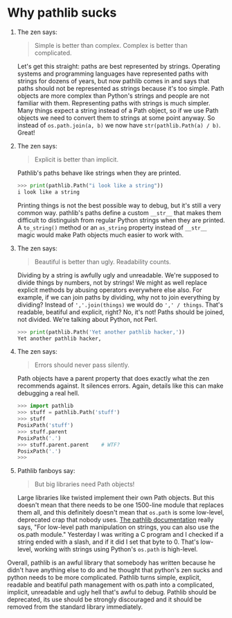 # Why pathlib sucks

1. The zen says:

    > Simple is better than complex.
    > Complex is better than complicated.

    Let's get this straight: paths are best represented by strings.
    Operating systems and programming languages have represented paths
    with strings for dozens of years, but now pathlib comes in and says
    that paths should not be represented as strings because it's too
    simple. Path objects are more complex than Python's strings and people
    are not familiar with them. Representing paths with strings is much
    simpler. Many things expect a string instead of a Path object, so if
    we use Path objects we need to convert them to strings at some point
    anyway. So instead of `os.path.join(a, b)` we now have
    `str(pathlib.Path(a) / b)`. Great!

2. The zen says:

    > Explicit is better than implicit.

    Pathlib's paths behave like strings when they are printed.

    ```py
    >>> print(pathlib.Path("i look like a string"))
    i look like a string
    ```

    Printing things is not the best possible way to debug, but it's still
    a very common way. pathlib's paths define a custom `__str__` that makes
    them difficult to distinguish from regular Python strings when they
    are printed. A `to_string()` method or an `as_string` property instead of
    `__str__` magic would make Path objects much easier to work with.

3. The zen says:

    > Beautiful is better than ugly.
    > Readability counts.

    Dividing by a string is awfully ugly and unreadable. We're supposed to
    divide things by numbers, not by strings! We might as well replace
    explicit methods by abusing operators everywhere else also. For
    example, if we can join paths by dividing, why not to join everything
    by dividing? Instead of `','.join(things)` we would do `',' / things`.
    That's readable, beatiful and explicit, right? No, it's not! Paths
    should be joined, not divided. We're talking about Python, not Perl.

    ```py
    >>> print(pathlib.Path('Yet another pathlib hacker,'))
    Yet another pathlib hacker,
    ```

4. The zen says:

    > Errors should never pass silently.

    Path objects have a parent property that does exactly what the zen
    recommends against. It silences errors. Again, details like this can
    make debugging a real hell.

    ```py
    >>> import pathlib
    >>> stuff = pathlib.Path('stuff')
    >>> stuff
    PosixPath('stuff')
    >>> stuff.parent
    PosixPath('.')
    >>> stuff.parent.parent    # WTF?
    PosixPath('.')
    >>>
    ```

5. Pathlib fanboys say:

    > But big libraries need Path objects!

    Large libraries like twisted implement their own Path objects.
    But this doesn't mean that there needs to be one 1500-line module
    that replaces them all, and this definitely doesn't mean that
    `os.path` is some low-level, deprecated crap that nobody uses.
    [The pathlib documentation](https://docs.python.org/3/library/pathlib.html)
    really says, "For low-level path  manipulation on strings, you can
    also use the os.path module." Yesterday I was writing a C program
    and I checked if a string ended with a slash, and if it did I set
    that byte to 0. That's low-level, working with strings using
    Python's `os.path` is high-level.

Overall, pathlib is an awful library that somebody has written because he
didn't have anything else to do and he thought that python's zen sucks and
python needs to be more complicated. Pathlib turns simple, explicit, readable
and beatiful path management with os.path into a complicated, implicit,
unreadable and ugly hell that's awful to debug. Pathlib should be deprecated,
its use should be strongly discouraged and it should be removed from the
standard library immediately.
